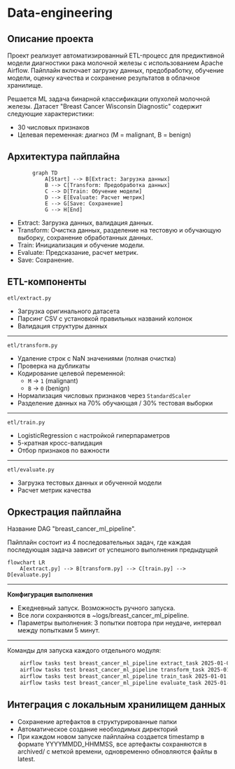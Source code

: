 # Data-engineering

## Описание проекта
Проект реализует автоматизированный ETL-процесс для предиктивной модели диагностики рака молочной железы с использованием Apache Airflow. Пайплайн включает загрузку данных, предобработку, обучение модели, оценку качества и сохранение результатов в облачное хранилище.

Решается ML задача бинарной классификации опухолей молочной железы.
Датасет "Breast Cancer Wisconsin Diagnostic" содержит следующие характеристики:

 - 30 числовых признаков
 - Целевая переменная: диагноз (M = malignant, B = benign)

## Архитектура пайплайна
```mermaid
        graph TD
            A[Start] --> B[Extract: Загрузка данных]
            B --> C[Transform: Предобработка данных]
            C --> D[Train: Обучение модели]
            D --> E[Evaluate: Расчет метрик]
            E --> G[Save: Сохранение]
            G --> H[End]
```

 - Extract: Загрузка данных, валидация данных.
 - Transform: Очистка данных, разделение на тестовую и обучающую выборку, сохранение обработанных данных.
 - Train: Инициализация и обучение модели.
 - Evaluate: Предсказание, расчет метрик.
 - Save: Сохранение.

## ETL-компоненты
`etl/extract.py`
- Загрузка оригинального датасета
- Парсинг CSV с установкой правильных названий колонок
- Валидация структуры данных
---

`etl/transform.py`
- Удаление строк с NaN значениями (полная очистка)
- Проверка на дубликаты
- Кодирование целевой переменной: 
     - `M` → `1` (malignant) 
     - `B` → `0` (benign)
- Нормализация числовых признаков через `StandardScaler`
- Разделение данных на 70% обучающая / 30% тестовая выборки
---
`etl/train.py`
- LogisticRegression с настройкой гиперпараметров
- 5-кратная кросс-валидация
- Отбор признаков по важности
---
`etl/evaluate.py`
- Загрузка тестовых данных и обученной модели
- Расчет метрик качества


## Оркестрация пайплайна
Название DAG "breast_cancer_ml_pipeline".

Пайплайн состоит из 4 последовательных задач, где каждая последующая задача зависит от успешного выполнения предыдущей
```mermaid
flowchart LR
    A[extract.py] --> B[transform.py] --> C[train.py] --> D[evaluate.py]
```
---
**Конфигурация выполнения**
- Ежедневный запуск. Возможность ручного запуска.
- Все логи сохраняются в ~logs/breast_cancer_ml_pipeline.
- Параметры выполнения: 3 попытки повтора при неудаче, интервал между попытками 5 минут.
---
Команды для запуска каждого отдельного модуля:
```bash
    airflow tasks test breast_cancer_ml_pipeline extract_task 2025-01-01
    airflow tasks test breast_cancer_ml_pipeline transform_task 2025-01-01
    airflow tasks test breast_cancer_ml_pipeline train_task 2025-01-01
    airflow tasks test breast_cancer_ml_pipeline evaluate_task 2025-01-01
```
## Интеграция с локальным хранилищем данных
- Сохранение артефактов в структурированные папки
- Автоматическое создание необходимых директорий
- При каждом новом запуске пайплайна создается timestamp в формате YYYYMMDD_HHMMSS, все артефакты сохраняются в archived/ с меткой времени, одновременно обновляются файлы в latest.

